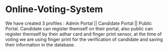 # Online-Voting-System
We have created 3 profiles : Admin Portal || Candidate Portal || Public Portal. Candidate can register themself on their portal, also public can register themself by their adhar card and finger print sensor, at the time of voting we are using finger print for the verification of candidate and saving their information in the database.
